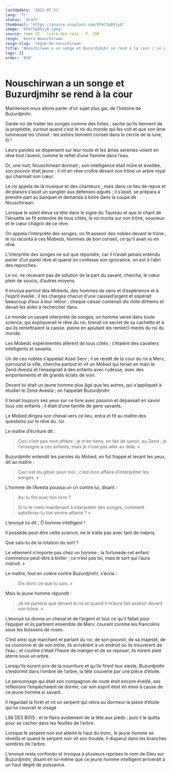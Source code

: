 ```yaml
---
lastUpdate: '2021-07-31'
lang: 'fr'
status: 'draft'
thumbnail: 'https://source.unsplash.com/EFm7JpD9jy8'
image: 'EFm7JpD9jy8.jpeg'
source: tome VI - livre des rois - P. 190
reign: 'Kesra Nouschirwan'
reign-slug: 'regne-de-nouschirwan'
title: 'Nouschirwan a un songe et Buzurdjmihr se rend à la cour | Le Livre des Rois | Shâhnâmeh'
tags: []
order: '019'
---
```


<!-- LTeX: language=fr -->

# Nouschirwan a un songe et Buzurdjmihr se rend à la cour

Maintenant nous allons parler d’un sujet plus gai, de l’histoire de Buzurdjmihr.

Garde-toi de traiter les songes comme des folies ; sache qu’ils tiennent de la prophétie, surtout quand c’est le roi du monde qui les voit et que son âme lumineuse les choisit : les astres tiennent conseil dans le cercle de la lune, il) !

Leurs paroles se dispersent sur leur route et les âmes sereines voient en rêve tout l’avenir, comme le reflet d’une flamme dans l’eau.

Or, une nuit, Nouschirwan dormait ; son intelligence était mûre et éveillée, son pouvoir était jeune ; il vit en rêve croître devant son trône un arbre royal qui charmait son cœur.

Le roi appela de la musique et des chanteurs ; mais dans ce lieu de repos et de plaisirs s’assit un sanglier aux défenses aiguës ; il s’assit, se prépara à prendre part au banquet et demanda à boire dans la coupe de Nouschirwan.

Lorsque le soleil éleva sa tête dans le signe du Taureau et que le chant de l’alouette se fit entendre de tous côtés, le roi monta sur son trône, soucieux et le cœur chagrin de ce rêve.

On appela l’interprète des songes, on fit asseoir des nobles devant le trône ; le roi raconta à ces Mobeds, hommes de bon conseil, ce qu’il avait vu en rêve.

L’interprète des songes ne sut que répondre, car il n’avait jamais entendu parler d’un pareil rêve et quand on confesse son ignorance, on est à l’abri des reproches.

Le roi, ne recevant pas de solution de la part du savant, chercha, le cœur plein de soucis, d’autres moyens.

Il envoya partout des Mobeds, des hommes de sens et d’expérience et à l’esprit éveillé ; il les chargea chacun d’une caissed’argent et espérait beaucoup d’eux à leur retour ; chaque caisse contenait dix mille dirhems et devait les aider à rechercher dans

Le monde un savant interprète de songes, un homme versé dans toute science, qui expliquerait le rêve du roi, tirerait ce secret de sa cachette et à qui ils remettraient la caisse. pleine en ajoutant les remercî-ments du roi du monde.

Les Mobeds expérimentés allèrent de tous côtés ; c’étaient des cavaliers intelligents et savants.

Un de ces nobles s’appelait Azad Serv ; il se rendit de la cour du roi à Merv, parcourut la ville, chercha partout et vit un Mobed qui tenait en main le Zend-Avesta et l’enseignait à des enfants avec rudesse, avec des emportements et de grands éclats de voix.

Devant lui était un jeune homme plus âgé que les autres, qui s’appliquait à étudier le Zend-Avesta ; on l’appelait Buzurdjmihr.

Il tenait toujours ses yeux sur ce livre avec passion et dépassait en savoir tous ces enfants ; il était d’une famille de gens savants.

Le Mobed dirigea son cheval vers ce lieu, entra et fit au maître des questions sur le rêve du. roi.

Le maître d’écriture dit :

> Ceci n’est pas mon affaire ; je m’en tiens, en fait de savoir, au Zend ; je l’enseigne à ces enfants, mais je n’ose pas aller au delà. »

Buzurdjmihr entendit les paroles du Mobed, en fut frappé et levant les yeux, dit au maître :

> Ceci est du gibier pour moi ; c’est mon affaire d’interpréter les songes. »

L’homme de l’Avesta poussa un cri contre lui, disant :

> As-tu fini avec ton livre ?
>
> Si tu te mets maintenant à interpréter des songes, comment satisferas-tu ton ventre atfamé ? »

L’envoyé lui dit ; Ô homme intelligent !

Il possède peut-être cette science, ne le traite pas avec tant de mépris.

Que sais-tu de la rotation du sort ?

Le vêtement n’importe pas chez un homme ; la fortunede cet enfant commence peut-être à briller ; ce n’est pas toi, mais le sort qui l’aura instruit. »

Le maître, tout en colère contre Buzurdjmihr, s’écria :

> Dis donc ce que tu sais. »

Mais le jeune homme répondit :

> Je ne parlerai que devant le roi et quand il m’aura fait asseoir devant son trône. »

L’envoyé lui donna un cheval et de l’argent et tout ce qu’il fallait pour l’équiper et ils partirent ensemble de Merv. courant comme les francolins sous les buissons de roses.

C’est ainsi que marchant et parlant du roi, de son pouvoir, de sa majesté, de sa couronne et de son trône, ils arrivèrent à un endroit où ils trouvèrent de l’eau ; et coulme c’était l’heure de manger et de se reposer, ils mirent pied àterre sous un arbre.

Lorsqu’ils eurent pris de la nourriture et qu’ils firent leur sieste, Buzurdjmihr s’endormit dans l’ombre de l’arbre, la tête couverte par une pièce d’étoile.

Le personnage qui était son compagnon de route était encore éveillé, ses réflexions l’empêchaient de dormir, car son esprit étoit en émoi à cause de ce jeune homme si savant.

Il regardait la forêt et vit un serpent qui retira au dormeur la pièce d’étoile qui lui couvrait le visage

L9â DES BOIS : et le flaira avidement de la tête aux pieds ; puis il le quitta pour se cacher dans les feuilles de l’arbre.

Lorsque le serpent noir eut atteint le haut du tronc, le jeune homme se réveilla et quand le serpent noir vit son trouble, il disparut dans les branches sombres de l’arbre.

L’envoyé resta confondu et invoqua à plusieurs reprises le nom de Dieu sur Buzurdjmihr, disant en lui-même que ce jeune homme intelligent arriverait à un haut degré de puissance.
